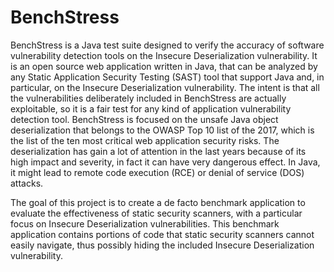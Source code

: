 # BenchStress
BenchStress is a Java test suite designed to verify the accuracy of software vulnerability detection tools on the Insecure Deserialization vulnerability. It is an open source web application written in Java, that can be analyzed by any Static Application Security Testing (SAST) tool that support Java and, in particular, on the Insecure Deserialization vulnerability.
The intent is that all the vulnerabilities deliberately included in BenchStress are actually exploitable, so it is a fair test for any kind of application vulnerability detection tool.
BenchStress is focused on the unsafe Java object deserialization that belongs to the OWASP Top 10 list of the 2017, which is the list of the ten most critical web application security risks.
The deserialization has gain a lot of attention in the last years because of its high impact and severity, in fact it can have very dangerous effect. In Java, it might lead to remote code execution (RCE) or denial of service (DOS) attacks.

The goal of this project is to create a de facto benchmark application to evaluate the effectiveness of static security scanners, with a particular focus on Insecure Deserialization vulnerabilities.
This benchmark application contains portions of code that static security scanners cannot easily navigate, thus possibly hiding the included Insecure Deserialization vulnerability.
